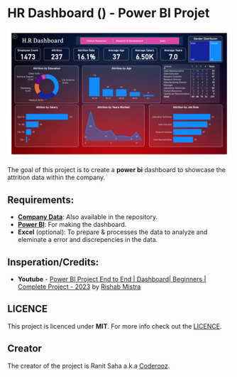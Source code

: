 # HR Dashboard () - Power BI Projet

![Dashboard](https://github.com/coderooz/hr-dashboard/blob/main/data/HR%20Dashboard_page.jpg)

The goal of this project is to create a **power bi** dashboard to showcase the attrition data within the company.

## Requirements:
 - [**Company Data**](https://drive.google.com/drive/folders/18mQalCEyZypeV8TJeP3SME_R6qsCS2Og): Also available in the repository.
 - [**Power BI**](https://www.microsoft.com/en-us/download/details.aspx?id=58494): For making the dashboard.
 - **Excel** (optional): To prepare & processes the data to analyze and eleminate a error and discrepencies in the data.


## Insperation/Credits:
 - **Youtube** - [Power BI Project End to End | Dashboard| Beginners | Complete Project - 2023](https://www.youtube.com/watch?v=j4xlVLgsmNQs) by [Rishab Mistra](https://www.youtube.com/@RishabhMishraOfficial)

## LICENCE
This project is licenced under **MIT**. For more info check out the [LICENCE](https://github.com/coderooz/hr-dashboard/blob/main/LICENSE).

## Creator
 The creator of the project is Ranit Saha a.k.a [Coderooz](https://github.com/coderooz).
